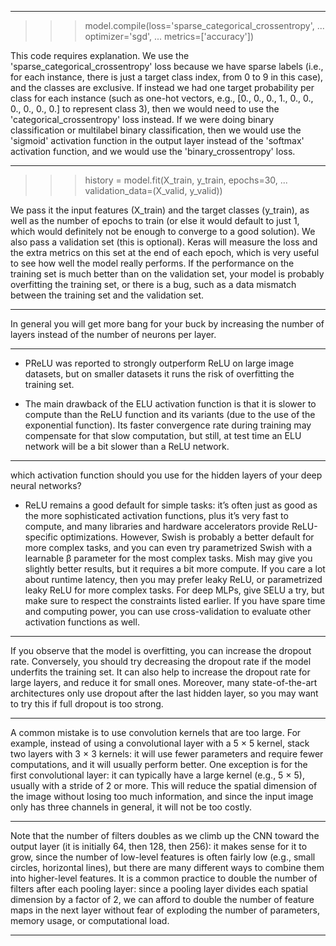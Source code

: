 --------------------------------------------------------
>>> model.compile(loss='sparse_categorical_crossentropy',
...               optimizer='sgd',
...               metrics=['accuracy'])

This code requires explanation. We use the 'sparse_categorical_crossentropy' loss because we have sparse labels (i.e., for each instance, there is just a target class index, from 0 to 9 in this case), and the classes are exclusive. If instead we had one target probability per class for each instance (such as one-hot vectors, e.g., [0., 0., 0., 1., 0., 0., 0., 0., 0., 0.] to represent class 3), then we would need to use the 'categorical_crossentropy' loss instead. If we were doing binary classification or multilabel binary classification, then we would use the 'sigmoid' activation function in the output layer instead of the 'softmax' activation function, and we would use the 'binary_crossentropy' loss.

--------------------------------------------------------
>>> history = model.fit(X_train, y_train, epochs=30,
...                     validation_data=(X_valid, y_valid))

We pass it the input features (X_train) and the target classes (y_train), as well as the number of epochs to train (or else it would default to just 1, which would definitely not be enough to converge to a good solution). We also pass a validation set (this is optional). Keras will measure the loss and the extra metrics on this set at the end of each epoch, which is very useful to see how well the model really performs. If the performance on the training set is much better than on the validation set, your model is probably overfitting the training set, or there is a bug, such as a data mismatch between the training set and the validation set.

--------------------------------------------------------

In general you will get more bang for your buck by increasing the number of layers instead of the number of neurons per layer.

--------------------------------------------------------

- PReLU was reported to strongly outperform ReLU on large image datasets, but on smaller datasets it runs the risk of overfitting the training set.

- The main drawback of the ELU activation function is that it is slower to compute than the ReLU function and its variants (due to the use of the exponential function). Its faster convergence rate during training may compensate for that slow computation, but still, at test time an ELU network will be a bit slower than a ReLU network.

--------------------------------------------------------

which activation function should you use for the hidden layers of your deep neural networks? 

- ReLU remains a good default for simple tasks: it’s often just as good as the more sophisticated activation functions, plus it’s very fast to compute, and many libraries and hardware accelerators provide ReLU-specific optimizations. However, Swish is probably a better default for more complex tasks, and you can even try parametrized Swish with a learnable β parameter for the most complex tasks. Mish may give you slightly better results, but it requires a bit more compute. If you care a lot about runtime latency, then you may prefer leaky ReLU, or parametrized leaky ReLU for more complex tasks. For deep MLPs, give SELU a try, but make sure to respect the constraints listed earlier. If you have spare time and computing power, you can use cross-validation to evaluate other activation functions as well.

--------------------------------------------------------
If you observe that the model is overfitting, you can increase the dropout rate. Conversely, you should try decreasing the dropout rate if the model underfits the training set. It can also help to increase the dropout rate for large layers, and reduce it for small ones. Moreover, many state-of-the-art architectures only use dropout after the last hidden layer, so you may want to try this if full dropout is too strong.

--------------------------------------------------------

A common mistake is to use convolution kernels that are too large. For example, instead of using a convolutional layer with a 5 × 5 kernel, stack two layers with 3 × 3 kernels: it will use fewer parameters and require fewer computations, and it will usually perform better. One exception is for the first convolutional layer: it can typically have a large kernel (e.g., 5 × 5), usually with a stride of 2 or more. This will reduce the spatial dimension of the image without losing too much information, and since the input image only has three channels in general, it will not be too costly.

--------------------------------------------------------

Note that the number of filters doubles as we climb up the CNN toward the output layer (it is initially 64, then 128, then 256): it makes sense for it to grow, since the number of low-level features is often fairly low (e.g., small circles, horizontal lines), but there are many different ways to combine them into higher-level features. It is a common practice to double the number of filters after each pooling layer: since a pooling layer divides each spatial dimension by a factor of 2, we can afford to double the number of feature maps in the next layer without fear of exploding the number of parameters, memory usage, or computational load.

--------------------------------------------------------

